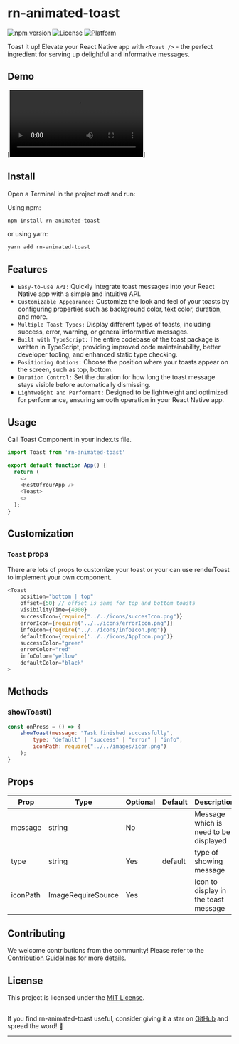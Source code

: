 # rn-animated-toast

[![npm version](https://img.shields.io/npm/v/rn-animated-toast.svg)](https://www.npmjs.com/package/rn-animated-toast "View this project on npm")
[![License](https://img.shields.io/npm/l/rn-animated-toast.svg)](https://github.com/AashirRaz/rn-animated-toast/blob/main/LICENSE "View this project on npm")
[![Platform](https://img.shields.io/badge/platform-ios%20%7C%20android-989898.svg?style=flat-square)](https://www.npmjs.com/package/rn-animated-toast "View this project on npm")

Toast it up! Elevate your React Native app with `<Toast />` - the perfect ingredient for serving up delightful and informative messages.

## Demo

[![Demo Video](https://stronger-bucket.s3.amazonaws.com/data/2023/6/12/1686587005700700-00520fdd-a7f3-4383-9972-6ae8ea03274c.mp4?X-Amz-Algorithm=AWS4-HMAC-SHA256&X-Amz-Credential=AKIA5IJ6PWQLFYUEIPPJ%2F20230612%2Fus-east-1%2Fs3%2Faws4_request&X-Amz-Date=20230612T162404Z&X-Amz-Expires=604800&X-Amz-Signature=93ff216030d4e9281da3107506af78611a43b7665c51f151fa88ee2b404cf0c7&X-Amz-SignedHeaders=host)]

## Install

Open a Terminal in the project root and run:

Using npm:

```sh
npm install rn-animated-toast
```

or using yarn:

```sh
yarn add rn-animated-toast
```

## Features

- `Easy-to-use API:` Quickly integrate toast messages into your React Native app with a simple and intuitive API.
- `Customizable Appearance:` Customize the look and feel of your toasts by configuring properties such as background color, text color, duration, and more.
- `Multiple Toast Types:` Display different types of toasts, including success, error, warning, or general informative messages.
- `Built with TypeScript:` The entire codebase of the toast package is written in TypeScript, providing improved code maintainability, better developer tooling, and enhanced static type checking.
- `Positioning Options:` Choose the position where your toasts appear on the screen, such as top, bottom.
- `Duration Control:` Set the duration for how long the toast message stays visible before automatically dismissing.
- `Lightweight and Performant:` Designed to be lightweight and optimized for performance, ensuring smooth operation in your React Native app.

## Usage

Call Toast Component in your index.ts file.

```js
import Toast from 'rn-animated-toast'

export default function App() {
  return (
    <>
    <RestOfYourApp />
    <Toast>
    <>
  );
}
```

## Customization

### `Toast` props

There are lots of props to customize your toast or your can use renderToast to implement your own component.

```js
<Toast
    position="bottom | top"
    offset={50} // offset is same for top and bottom toasts
    visibilityTime={4000}
    successIcon={require("../../icons/succesIcon.png")}
    errorIcon={require("../../icons/errorIcon.png")}
    infoIcon={require("../../icons/infoIcon.png")}
    defaultIcon={require('../../icons/AppIcon.png')}
    successColor="green"
    errorColor="red"
    infoColor="yellow"
    defaultColor="black"
>
```

## Methods

### showToast()

```js
const onPress = () => {
    showToast(message: "Task finished successfully",
        type: "default" | "success" | "error" | "info",
        iconPath: require("../../images/icon.png")
    );
}
```

## Props

| Prop     | Type               | Optional | Default | Description                           |
| -------- | ------------------ | -------- | ------- | ------------------------------------- |
| message  | string             | No       |         | Message which is need to be displayed |
| type     | string             | Yes      | default | type of showing message               |
| iconPath | ImageRequireSource | Yes      |         | Icon to display in the toast message  |

<!-- ### hideToast()

Call hideToast to hide all that toast that are invoked

```js
const onPress = () => {
  hideToast();
};
``` -->

## Contributing

We welcome contributions from the community! Please refer to the [Contribution Guidelines](https://github.com/AashirRaz/rn-animated-toast/blob/main/CONTRIBUTING.md) for more details.

## License

This project is licensed under the [MIT License](https://github.com/AashirRaz/rn-animated-toast/blob/main/LICENSE).

##

If you find rn-animated-toast useful, consider giving it a star on [GitHub](https://github.com/AashirRaz/rn-animated-toast) and spread the word! 🌟

---
